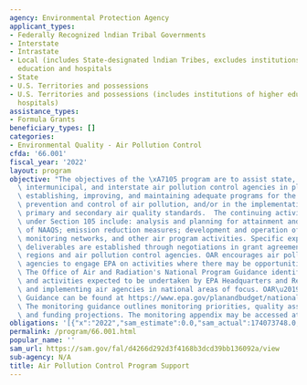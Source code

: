```yaml
---
agency: Environmental Protection Agency
applicant_types:
- Federally Recognized lndian Tribal Governments
- Interstate
- Intrastate
- Local (includes State-designated lndian Tribes, excludes institutions of higher
  education and hospitals
- State
- U.S. Territories and possessions
- U.S. Territories and possessions (includes institutions of higher education and
  hospitals)
assistance_types:
- Formula Grants
beneficiary_types: []
categories:
- Environmental Quality - Air Pollution Control
cfda: '66.001'
fiscal_year: '2022'
layout: program
objective: "The objectives of the \xA7105 program are to assist state, tribal, municipal,\
  \ intermunicipal, and interstate air pollution control agencies in planning, developing,\
  \ establishing, improving, and maintaining adequate programs for the continuing\
  \ prevention and control of air pollution, and/or in the implementation of national\
  \ primary and secondary air quality standards.  The continuing activities funded\
  \ under Section 105 include: analysis and planning for attainment and maintenance\
  \ of NAAQS; emission reduction measures; development and operation of air quality\
  \ monitoring networks, and other air program activities. Specific expectations and\
  \ deliverables are established through negotiations in grant agreements between\
  \ regions and air pollution control agencies. OAR encourages air pollution control\
  \ agencies to engage EPA on activities where there may be opportunities for flexibility.\
  \ The Office of Air and Radiation's National Program Guidance identifies key priorities\
  \ and activities expected to be undertaken by EPA Headquarters and Regional offices\
  \ and implementing air agencies in national areas of focus. OAR\u2019s current NP\
  \ Guidance can be found at https://www.epa.gov/planandbudget/national-program-guidances.\
  \ The monitoring guidance outlines monitoring priorities, quality assurance programs,\
  \ and funding projections. The monitoring appendix may be accessed at https://www.epa.gov/amtic/national-program-manager-npm-guidance-monitoring-appendix."
obligations: '[{"x":"2022","sam_estimate":0.0,"sam_actual":174073748.0,"usa_spending_actual":69395268.0},{"x":"2023","sam_estimate":190640911.0,"sam_actual":0.0,"usa_spending_actual":61749322.0},{"x":"2024","sam_estimate":302498000.0,"sam_actual":0.0,"usa_spending_actual":0.0}]'
permalink: /program/66.001.html
popular_name: ''
sam_url: https://sam.gov/fal/d4266d292d3f4168b3dcd39bb136092a/view
sub-agency: N/A
title: Air Pollution Control Program Support
---
```


